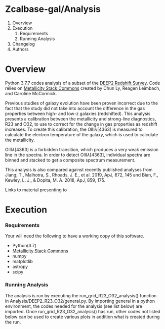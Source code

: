 # Zcalbase-gal/Analysis

1. Overview
2. Execution 
    1. Requirements
    2. Running Analysis 
3. Changelog
4. Authors

# Overview

Python 3.7.7 codes analysis of a subset of the [DEEP2 Redshift Survey](http://deep.ps.uci.edu).
Code relies on [Metallicity Stack Commons](https://github.com/astrochun/Metallicity_Stack_Commons)
created by Chun Ly, Reagen Leimbach, and Caroline McCormick. 

Previous studies of galaxy evolution have been proven incorrect due to the fact that the study did not take into 
account the difference in the gas properties between high- and low-z galaxies (redshifted). This analysis presents
a calibration between the metallicity and strong-line diagnostics, R23 and O32, to use to correct for the change 
in gas properties as redshift increases. To create this calibration, the OIII$\lambda$[4363] is measured to calculate
the electron temperature of the galaxy, which is used to calculate the metallicity. 

OIII$\lambda$[4363] is a forbidden transition, which produces a very weak emission line in the spectra. In order to 
detect OIII$\lambda$[4363], individual spectra are binned and stacked to get a composite spectrum measurement. 

This analysis is also compared against recently published analyses from 
Jiang, T., Malhotra, S., Rhoads, J. E., et al. 2019, ApJ, 872, 145  and 
Bian, F., Kewley, L. J., & Dopita, M. A. 2018, ApJ, 859, 175. 

Links to material presenting  to 


# Execution 

### Requirements 
Your will need the following to have a working copy of this software.

- Python(3.7)
- [Metallicity Stack Commons](https://github.com/astrochun/Metallicity_Stack_Commons)
- numpy 
- matplotlib
- astropy
- scipy

### Running Analysis 
The analysis is run by executing the run_grid_R23_O32_analysis() function in Analysis/DEEP2_R23_O32/general.py. 
By importing general in a python environment, the codes needed for the analysis (see list below) are imported.
Once run_grid_R23_O32_analysis() has run, other codes not listed below can be used to create various plots
in addition what is created during the run. 

